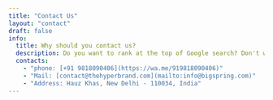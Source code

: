 ```yaml
---
title: "Contact Us"
layout: "contact"
draft: false
info: 
  title: Why should you contact us?
  description: Do you want to rank at the top of Google search? Don't waste any more time. Get in touch !
  contacts: 
    - "phone: [+91 9818090406](https://wa.me/919818090406)"
    - "Mail: [contact@thehyperbrand.com](mailto:info@bigspring.com)"
    - "Address: Hauz Khas, New Delhi - 110034, India"
---
```

